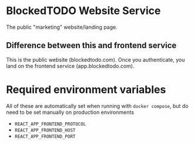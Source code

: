 # BlockedTODO Website Service
The public "marketing" website/landing page.

## Difference between this and frontend service
This is the public website (blockedtodo.com). Once you authenticate, you land on the frontend service (app.blockedtodo.com).

# Required environment variables
All of these are automatically set when running with `docker compose`, but do need to be set manually on production environments

* `REACT_APP_FRONTEND_PROTOCOL`
* `REACT_APP_FRONTEND_HOST`
* `REACT_APP_FRONTEND_PORT`
